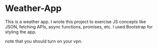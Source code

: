 # Weather-App
This is a weather app. I wrote this project to exercise JS concepts like JSON, fetching APIs, async functions, promises, etc.
I used Bootstrap for styling the app.

note that you should turn on your vpn.
